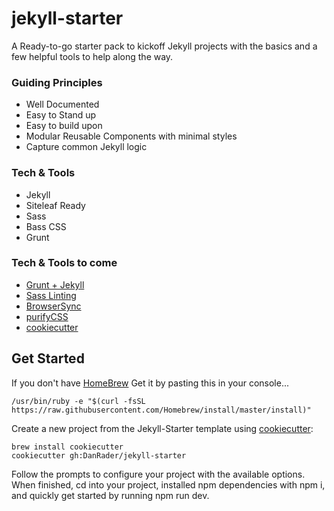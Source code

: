 # jekyll-starter
A Ready-to-go starter pack to kickoff Jekyll projects with the basics and a few helpful tools to help along the way.

### Guiding Principles
* Well Documented
* Easy to Stand up
* Easy to build upon
* Modular Reusable Components with minimal styles
* Capture common Jekyll logic

### Tech & Tools
* Jekyll
* Siteleaf Ready
* Sass
* Bass CSS
* Grunt

### Tech & Tools to come
* [Grunt + Jekyll](https://github.com/dannygarcia/grunt-jekyll)
* [Sass Linting](https://github.com/sasstools/grunt-sass-lint)
* [BrowserSync](https://browsersync.io/)
* [purifyCSS](https://github.com/purifycss/purifycss)
* [cookiecutter](https://github.com/audreyr/cookiecutter)

## Get Started
If you don't have [HomeBrew](https://brew.sh/) Get it by pasting this in your console...
```
/usr/bin/ruby -e "$(curl -fsSL https://raw.githubusercontent.com/Homebrew/install/master/install)"
```
Create a new project from the Jekyll-Starter template using [cookiecutter](https://github.com/audreyr/cookiecutter):

```
brew install cookiecutter
cookiecutter gh:DanRader/jekyll-starter
```

Follow the prompts to configure your project with the available options. When finished, cd into your project, installed npm dependencies with npm i, and quickly get started by running npm run dev.
